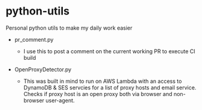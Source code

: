 # python-utils
Personal python utils to make my daily work easier

- pr_comment.py
  - I use this to post a comment on the current working PR to execute CI build
  
- OpenProxyDetector.py
  - This was built in mind to run on AWS Lambda with an access to DynamoDB & SES servcies for a list of proxy hosts and email service.
    Checks if proxy host is an open proxy both via browser and non-browser user-agent.
